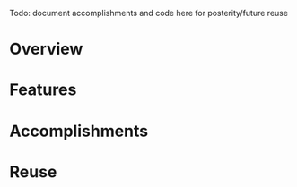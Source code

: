 Todo: document accomplishments and code here for posterity/future reuse

# Overview

# Features

# Accomplishments

# Reuse